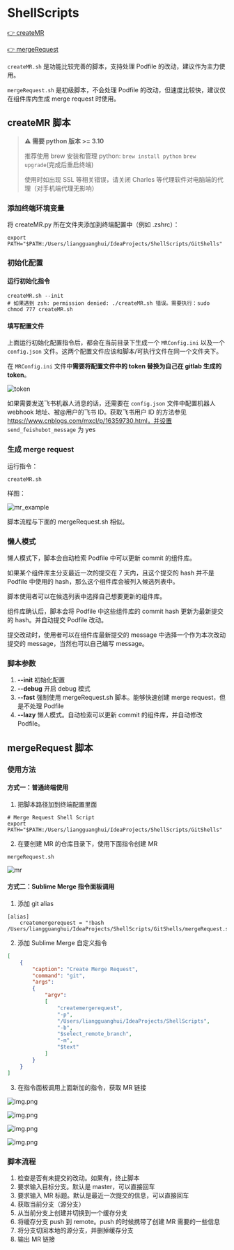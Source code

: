 # ShellScripts

[👉 createMR](https://gitlab.com/Lguanghui/ShellScripts/-/blob/master/README.md#createmr-%E8%84%9A%E6%9C%AC)

[👉 mergeRequest](https://gitlab.com/Lguanghui/ShellScripts#mergerequest-%E8%84%9A%E6%9C%AC)

`createMR.sh` 是功能比较完善的脚本，支持处理 Podfile 的改动，建议作为主力使用。

`mergeRequest.sh` 是初级脚本，不会处理 Podfile 的改动，但速度比较快，建议仅在组件库内生成 merge request 时使用。

## createMR 脚本

> **⚠️ 需要 python 版本 >= 3.10**
> 
> 推荐使用 brew 安装和管理 python: `brew install python` `brew upgrade`(完成后重启终端)
>
> 使用时如出现 SSL 等相关错误，请关闭 Charles 等代理软件对电脑端的代理（对手机端代理无影响）

### 添加终端环境变量

将 createMR.py 所在文件夹添加到终端配置中（例如 .zshrc）：

```shell
export PATH="$PATH:/Users/liangguanghui/IdeaProjects/ShellScripts/GitShells"
```

### 初始化配置

#### 运行初始化指令

```shell
createMR.sh --init
# 如果遇到 zsh: permission denied: ./createMR.sh 错误。需要执行：sudo chmod 777 createMR.sh
```

#### 填写配置文件

上面运行初始化配置指令后，都会在当前目录下生成一个 `MRConfig.ini` 以及一个 `config.json` 文件。这两个配置文件应该和脚本/可执行文件在同一个文件夹下。

在 `MRConfig.ini` 文件中**需要将配置文件中的 token 替换为自己在 gitlab 生成的 token**。

![token](images/gitlab_token.png)

如果需要发送飞书机器人消息的话，还需要在 `config.json` 文件中配置机器人 webhook 地址、被@用户的飞书 ID。获取飞书用户 ID 的方法参见 https://www.cnblogs.com/mxcl/p/16359730.html，并设置 `send_feishubot_message` 为 yes

### 生成 merge request

运行指令：

```shell
createMR.sh
```

样图：

![mr_example](images/create_mr_screen_shot.png)

脚本流程与下面的 mergeRequest.sh 相似。

### 懒人模式

懒人模式下，脚本会自动检索 Podfile 中可以更新 commit 的组件库。

如果某个组件库主分支最近一次的提交在 7 天内，且这个提交的 hash 并不是 Podfile 中使用的 hash，那么这个组件库会被列入候选列表中。

脚本使用者可以在候选列表中选择自己想要更新的组件库。

组件库确认后，脚本会将 Podfile 中这些组件库的 commit hash 更新为最新提交的 hash。并自动提交 Podfile 改动。

提交改动时，使用者可以在组件库最新提交的 message 中选择一个作为本次改动提交的 message，当然也可以自己编写 message。

### 脚本参数

1. **--init** 初始化配置
2. **--debug** 开启 debug 模式
3. **--fast** 强制使用 mergeRequest.sh 脚本。能够快速创建 merge request，但是不处理 Podfile
4. **--lazy** 懒人模式。自动检索可以更新 commit 的组件库，并自动修改 Podfile。

## mergeRequest 脚本

### 使用方法

#### 方式一：普通终端使用

1. 把脚本路径加到终端配置里面

```shell
# Merge Request Shell Script
export PATH="$PATH:/Users/liangguanghui/IdeaProjects/ShellScripts/GitShells"
```

2. 在要创建 MR 的仓库目录下，使用下面指令创建 MR

```shell
mergeRequest.sh
```
![mr](images/img.png)

#### 方式二：Sublime Merge 指令面板调用

1. 添加 git alias

```shell
[alias]
	createmergerequest = "!bash /Users/liangguanghui/IdeaProjects/ShellScripts/GitShells/mergeRequest.sh"
```

2. 添加 Sublime Merge 自定义指令

```json
[
    {
        "caption": "Create Merge Request",
        "command": "git",
        "args":
        {
            "argv":
            [
                "createmergerequest",
                "-p",
                "/Users/liangguanghui/IdeaProjects/ShellScripts",
                "-b",
                "$select_remote_branch",
                "-m",
                "$text"
            ]
        }
    }
]
```

3. 在指令面板调用上面新加的指令，获取 MR 链接

![img.png](images/sublime_merge_createMR.png)

![img.png](images/sublime_merge_createMR2.png)

![img.png](images/sublime_merge_createMR3.png)

![img.png](images/sublime_merge_mr.png)

### 脚本流程

1. 检查是否有未提交的改动。如果有，终止脚本
2. 要求输入目标分支。默认是 master，可以直接回车
3. 要求输入 MR 标题。默认是最近一次提交的信息，可以直接回车
4. 获取当前分支（源分支）
5. 从当前分支上创建并切换到一个缓存分支
6. 将缓存分支 push 到 remote。push 的时候携带了创建 MR 需要的一些信息
7. 将分支切回本地的源分支，并删掉缓存分支
8. 输出 MR 链接

